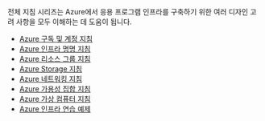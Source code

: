 전체 지침 시리즈는 Azure에서 응용 프로그램 인프라를 구축하기 위한 여러 디자인 고려 사항을 모두 이해하는 데 도움이 됩니다.

* [Azure 구독 및 계정 지침](../articles/virtual-machines/virtual-machines-windows-infrastructure-subscription-accounts-guidelines.md?toc=%2fazure%2fvirtual-machines%2fwindows%2ftoc.json)
* [Azure 인프라 명명 지침](../articles/virtual-machines/virtual-machines-windows-infrastructure-naming-guidelines.md?toc=%2fazure%2fvirtual-machines%2fwindows%2ftoc.json)
* [Azure 리소스 그룹 지침](../articles/virtual-machines/virtual-machines-windows-infrastructure-resource-groups-guidelines.md?toc=%2fazure%2fvirtual-machines%2fwindows%2ftoc.json)
* [Azure Storage 지침](../articles/virtual-machines/virtual-machines-windows-infrastructure-storage-solutions-guidelines.md?toc=%2fazure%2fvirtual-machines%2fwindows%2ftoc.json)
* [Azure 네트워킹 지침](../articles/virtual-machines/virtual-machines-windows-infrastructure-networking-guidelines.md?toc=%2fazure%2fvirtual-machines%2fwindows%2ftoc.json)
* [Azure 가용성 집합 지침](../articles/virtual-machines/virtual-machines-windows-infrastructure-availability-sets-guidelines.md?toc=%2fazure%2fvirtual-machines%2fwindows%2ftoc.json)
* [Azure 가상 컴퓨터 지침](../articles/virtual-machines/virtual-machines-windows-infrastructure-virtual-machine-guidelines.md?toc=%2fazure%2fvirtual-machines%2fwindows%2ftoc.json)
* [Azure 인프라 연습 예제](../articles/virtual-machines/virtual-machines-windows-infrastructure-example.md?toc=%2fazure%2fvirtual-machines%2fwindows%2ftoc.json)



<!--HONumber=Nov16_HO3-->


